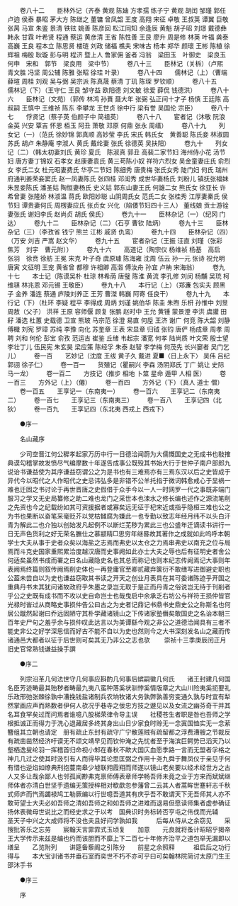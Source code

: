 <!-- { "loadSidebar": true } -->
　　卷八十二　　臣林外记（齐泰 黄观 陈廸 方孝孺 练子宁 黄观 胡闰 邹瑾 郭任 卢逈 侯泰 暴昭 茅大方 陈继之 董镛 曾凤韶 王度 高翔 宋征 卓敬 王叔英 谭翼 巨敬 张昺 马宣 朱鉴 景清 铁铉 姚善 陈彦回 松江同知 余逢辰 黄魁 胡子昭 刘璟 戴德彝 韩永 甘霖 叶希贤 程通 蔡运 黄彦清 王省 陈性善 王艮 廖升 周是修 林英 叶福 龚泰 高巍 王良 程本立 陈思贤 楼琏 刘政 储福 樵夫 宋味古 杨本 郑华 颜瓌 王彬 陈植 徐辉祖 梅殷 耿璇 彭与明 程济 暨上人 鲁家佣 釜者 冯翁　梁田玉　叶御史　梁良玉　何申　宋和　郭节　梁良用　梁中节） 
　　卷八十三　　臣林记（关柝）（卢熙 青文胜 冯坚 周公辅 陈雅 张昭 徐珪 叶录） 
　　卷八十四　　儒林记（上）（曹端 薛瑄 周桂 刘观 吴与弼 吴宗派 陈真晟 蔡清 丁玑 陈琛 罗钦顺） 
　　卷八十五　　儒林记（下）（王守仁 王艮 邹守益 欧阳德 刘文敏 徐爱 薛侃 钱德洪） 
　　卷八十六　　臣林记（文苑）（郭传 林鸿 孙蕡 聂大年 张弼 弘正间十才子 杨慎 王廷陈 高叔嗣 王慎中 王维祯 陈东 李攀龙 王世贞 徐中行 梁有誉 吴国伦 宗臣） 
　　卷八十七　　俘贤记（蔡子英 伯颜子中 简祖英） 
　　卷八十八　　宦者记（沐敬 阮浪 金英 兴安 覃吉 怀恩 栢玉 阿丑 萧敬 邓原 何鼎 张永 周缙） 
　　卷八十九　　列女记（一）（范氏 徐妙锦 郭真顺 高妙莹 李氏 宋氏 韩氏女　黄善聪 陈氏妾 林淑圆 苏氏 胡卢 朱静庵 李淑人 黄氏 戴纶妻 张氏 徐德英 吴扶阳） 
　　卷九十　　列女记（二）（韩太初妻刘氏 黄珍 夏氏　陈淑真 郭丑 高裴二家节妇 海州侍小花 汤节妇 唐方妻丁锦奴 石孝女 赵康妻袁氏 黄三苟陈小奴 祥符六烈女 吴金童妻庄氏 俞烈女 李氏二女 杜元昭妻费氏 华亭二节妇 陈细秀 唐贵梅 张氏女秀 陡门妇 何氏 瑞州府通判姜荣妾窦氏 赵一凤妻陈氏 张四桂 邓闺秀 成世华妻杨氏 刘粉儿 镇抚张福妹 朱昱妾陈氏 潘圣姑 陶恒妻杨氏 史义姑 郭东山妻王氏 何雄二女 熊氏女 徐亚长 许希曾妻 张隆娇 林淑温 蒋氏 欧阳妙聪 山阴周氏女 范氏二女 张桂秀 江厚妻秦氏 侯节妇 谭贵妻何氏 周楞妻应氏 张贞女 兴化（陷倭节妇四十三人） 董线娘 贡士游铨妻张氏 谢妇李氏 赵尚贞 胡氏 侯氏） 
　　卷九十一　　臣林杂记（一）（纪冈 门达） 
　　卷九十二　　臣林杂记（二）（石亨 曹钦 陆炳） 
　　卷九十三　　臣林杂记（三）（李孜省 钱宁 熊兰 江彬 戚贤 仇鸾） 
　　卷九十四　　臣林杂记（四）（万安 刘吉 严嵩 赵文华） 
　　卷九十五　　宦者杂记（王振 汪直 刘瑾（张彩　焦芳　刘宇　曹元附）） 
　　卷九十六　　高道记（陶宗仪 杨维祯 杨基　高启　张羽　徐贲 徐舫 王冕 宋克 叶子奇 虞原璩 陈海雍 沈周 伍云 孙一元 张诗 祝允明 唐寅 文征明 王宠 黄省曾 都穆 许相卿 高濲 傅汝舟 孙宜 卢柟 宋海翁） 
　　卷九十七　　本士记（陈谟吴朴 杜琼 林希荫 唐璧 陈淮 黄流 李孔修 刘闵 杨黼 吴珫 柯维骐 林兆恩 邓元锡 王敬臣） 
　　卷九十八　　本行记（上）（郑濂 包实夫 顾黑子 金养 潘连 蔡通 庐陵刘养正 王芳 曹滐 韩巍 阿寄 任良干） 
　　卷九十九　　本行记（下）（杜环 李疑 程平 李得成 周炳 刘谨 姚伯华 陈圭 朱煦 乐枅 孙惟中 刘昱 周敖（父子） 洪祥 王原 容师偃 顾复 张鹏 赵时中 王允 黄锺 蒙景澄 李洪 虞讙 田耔 潘选 杜蕙 史载德 卫宣 熊玻 马宗范 徐澄 易直 何垕 王济 谢广 何竞 陈大韶 刘静 傅檝 刘宪 罗璋 苏纯 李豫 向化 苏奎章 王表 宋显章 归钺 张钧 唐俨 杨成章 周孝 周聘 刘和 何伦 彭宝 俞孜 范运吉 崔鉴 丘绪 韦起宗 潘宽 何孝 陆尚质 叶文荣 殷士望 李壮丁儿 伍民宪 朱玄昊 梁应策 陈经孚 朱泰 赵智 李学梅 何茂先 长兴窭者 吴门乞儿） 
　　卷一百　　艺妙记（沈度 王绂 黄子久 戴进 夏■〈日上永下〉 吴伟 吕纪 郭诩 徐子仁） 
　　卷一百一　　货殖记（瞿嗣兴 李森 汤阴郑氏 丁广 姚让 史际 马一龙） 
　　卷一百二　　方技记（推步 相地 卜筮 星命 遁甲 人相 医） 
　　卷一百三　　方外记（上）（僊） 
　　卷一百四　　方外记（下）（真人 道士 僧） 
　　卷一百五　　王享记一（东南夷一） 
　　卷一百六　　王享记二（东南夷二） 
　　卷一百七　　王享记三（东南夷三） 
　　卷一百八　　王享记四（北狄） 
　　卷一百九　　王享记四（东北夷 西戎上 西戎下） 

　　●序一 

　　名山藏序 

　　少司空晋江何公穉孝起家万历中行一日德洽闻蔚为大儒慨国史之无成书也敡搉典谟勾稽掌故发愤尽气编摩数十年遂告成事公既殁其书始大行于世仲子南户部郎九说诒书谦益使为其序谦益窃谓公之为是书也有三难焉亦有三焉东汉以后之史皆成于异代今以昭代之人作昭代之史忌讳弘多是非错不公羊托指于微词韩愈戒心于显祸一难也迁固之书讨论于再世晋唐之史假借于众手今以一人一时网罗一代之事既非端门服习之学又无史局纂修之助二难也龙门之采世本也涑水之修长编也述作之源流笔削之先资也今之纪载纷如其可资援据者或寡矣远无征于杞宋近或指乎隐桓三难也公之为书也果断以奋笔采毫贬芥以党枯雠腐为嫌此一也专勤以致志年经月纬不以头白汗青为解此二也介独以创始发凡起例不以断烂芜秽为累此三也公盛年迁谪读书讲行一日无声色货利之好无荣名膴仕之慕颛精□思穷年继晷故其著作之成就如此呜呼本朝学士大夫从事于史者众矣以海盐之志焉而弗史以太仓之力焉串弗史以南充之位与局焉而斗克史国家重熙累洽度越汉唐而史事阙如此亦士大夫之辱也后有征明史者舍公何适矣虽然书成而署之曰名山藏隐史名也其总而称记也则本纪志传阙焉记大事则年表阙焉终篇则叙传阙焉削史体也一再登庸官至卿贰藏弃箧衍不敢缮写进御避史职也公葢未尝自以为史也谦益窃取其书读之开天之创业月表具在其可委诸陈迹乎开国之重典丹书未其犹问诸故政府乎朱墨之录岂无取于是正而丹青之俗说岂无待于刊削者乎公之史既有成书而不攻以史自命岂士也哉曳启中余承乏右坊公与祥符王损仲皆官光禄时峕过从商略史事损仲告公曰古之为史者记鼎记书鼎书史鼎史公之称斯名也何居公蹴然起谢曰乔远固陋守其朴学藏诸镜山之下传诸家塾僭矣敢国史之名诒本朝三百年史尸句之羞乎余与损仲叹此达言以为美谭繇今观之非公之道德洽闻具有三者不能史非公之好学深思信而好古不能不自以为史也然则今之大书深刻发名山之藏而传诸通邑大都者以征于后世则可矣其无乃非公之志也欤 
　　崇祯十三季庚辰闰正月旧史官常熟钱谦益操手譔 

　　●序二 

　　列宗沿革几何法世守几何事应斟酌几何事后嫔嗣徽几何氏　　诸王封建几何国名臣芳迹畴最其贻秽者畴最九夷八蛮种落奚状驯悖奚情版章之大山川险夷奚扼要礼乐政邢弛张棘徐孰中漕挽钱盐诸制兵农垧牧诸大务孰弊孰善穷变通久孰与时宜有犁然掌画应声而熟数者伊何人欤况乎巷寺之佞忠方技之遯见以及女流之幽芬奇干并其名耳食罕矣过而问焉者谁噫八股梯荣律令导主误　　社稷苍生者职是咎也吾师之学根抵诚正而得力于洗心退藏居多终其身出山日少家食时赊无一念寘国恤实无一念萦簪组其立朝也请定　册有疏止东封有疏守广宁散莲贼有疏留都之浮费漕艘之节裁反有疏凿凿然经济吁谟无不颂文靖早见而钦仲淹之先忧者至于海滨巨鳄势已滔天乃以壑栖逸叟纶羽一挥稽首归命视小邾在春秋不歃大国庂血愿季路一言而无盟者孚格之神几几过之使其时汲引有人而得毕其论思匡弼之作用十尧九舜于舞凤仪于亲见乎何有惜也逆焰如燎典刑抱蔓南皋少墟联翙霞翔而师遂以镜山老矣要以经术经世方之古人又多让哉余鄙人也邻孤闻尠弗克禀师傅表章师学畅吾师未竟之业于方来而斌斌继师体者亦清白世坚手遗编无策授梓相对欷歔忽参藩曾二云其人者蒿眸世蹇轩志千秋式师庐而忾焉蠲禄鸠工勒厥编以行世噫吾道其有庆乎吾不敢谓天下无吾师其人亦不敢苛望士大夫必如吾师之清如吾师之和如吾师之进难而退易但愿读师集者虚参确证扬休表微母世说比之而经史求之于以考　国典识时务标转否亨屯之伟伐而光辅　　　圣天子中兴之大成师将不没也夫且好问学孰如我　　　后每从侍从之余窃见　　采搜批答乐之忘劳　　宸翰天言霏霏式玉顷复　　加意　　元良就将蚤计昭昭乎揭帝王大学传示来兹是编也约而该胆而不靡上下二百七十年修齐治平之道包举无漏即以缮呈　　乙览附列　　讲筵备藜阁之引陈分　　前星之余照释　　　祖启后之功行得与　　本大宝训诸书并垂石室而奕世不朽不亦可乎曰可矣翰林院简讨太原门生王邵沐手书 

　　●序三 

　　序 

